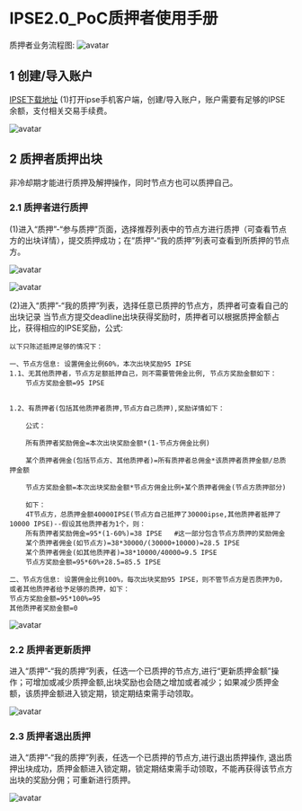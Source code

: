 # IPSE2.0_PoC质押者使用手册
质押者业务流程图:
![avatar](https://cdn.jsdelivr.net/gh/IPSE-TEAM/ipse-core@ipse/document/ipse_img/PoC_Staking/PoC质押者1.jpg)

## 1 创建/导入账户
[IPSE下载地址](https://www.ipse.io/app/ipse.apk)
(1)打开ipse手机客户端，创建/导入账户，账户需要有足够的IPSE余额，支付相关交易手续费。

![avatar](https://cdn.jsdelivr.net/gh/IPSE-TEAM/ipse-core@ipse/document/ipse_img/PoC_Staking/创建_导入账户.png)          
## 2 质押者质押出块
非冷却期才能进行质押及解押操作，同时节点方也可以质押自己。
### 2.1 质押者进行质押
(1)进入“质押”-“参与质押”页面，选择推荐列表中的节点方进行质押（可查看节点方的出块详情），提交质押成功；在“质押”-“我的质押”列表可查看到所质押的节点方。

![avatar](https://cdn.jsdelivr.net/gh/IPSE-TEAM/ipse-core@ipse/document/ipse_img/PoC_Staking/质押者进行质押.png)

![avatar](https://cdn.jsdelivr.net/gh/IPSE-TEAM/ipse-core@ipse/document/ipse_img/PoC_Staking/质押者进行质押2.png)

(2)进入“质押”-“我的质押”列表，选择任意已质押的节点方，质押者可查看自己的出块记录
当节点方提交deadline出块获得奖励时，质押者可以根据质押金额占比，获得相应的IPSE奖励，公式:  
```
以下只陈述抵押足够的情况下：

一、节点方信息: 设置佣金比例60%，本次出块奖励95 IPSE
1.1、无其他质押者，节点方足额抵押自己，则不需要管佣金比例, 节点方奖励金额如下：
	节点方奖励金额=95 IPSE


1.2、有质押者(包括其他质押者质押,节点方自己质押),奖励详情如下：

	公式：

	所有质押者奖励佣金=本次出块奖励金额*(1-节点方佣金比例)

	某个质押者佣金(包括节点方、其他质押者)=所有质押者总佣金*该质押者质押金额/总质押金额

	节点方奖励金额=本次出块奖励金额*节点方佣金比例+某个质押者佣金(节点方质押部分)

	如下：
	4T节点方，总质押金额40000IPSE(节点方自己抵押了30000ipse,其他质押者抵押了10000 IPSE)--假设其他质押者为1个，则：
	所有质押者奖励佣金=95*(1-60%)=38 IPSE   #这一部分包含节点方质押的奖励佣金
	某个质押者佣金(如节点方)=38*30000/(30000+10000)=28.5 IPSE
	某个质押者佣金(如其他质押者)=38*10000/40000=9.5 IPSE
	节点方奖励金额=95*60%+28.5=85.5 IPSE
	
二、节点方信息: 设置佣金比例100%，每次出块奖励95 IPSE，则不管节点方是否质押为0，或者其他质押者给予足够的质押，如下：
节点方奖励金额=95*100%=95
其他质押者奖励金额=0 
```

![avatar](https://cdn.jsdelivr.net/gh/IPSE-TEAM/ipse-core@ipse/document/ipse_img/PoC_Staking/质押者进行质押3.png)

### 2.2 质押者更新质押
进入“质押”-“我的质押”列表，任选一个已质押的节点方,进行“更新质押金额”操作；可增加或减少质押金额,出块奖励也会随之增加或者减少；如果减少质押金额，该质押金额进入锁定期，锁定期结束需手动领取。

![avatar](https://cdn.jsdelivr.net/gh/IPSE-TEAM/ipse-core@ipse/document/ipse_img/PoC_Staking/质押者更新质押.png)  
      
### 2.3 质押者退出质押 
进入“质押”-“我的质押”列表，任选一个已质押的节点方,进行退出质押操作, 退出质押出块成功，质押金额进入锁定期，锁定期结束需手动领取，不能再获得该节点方出块的奖励分佣；可重新进行质押。

![avatar](https://cdn.jsdelivr.net/gh/IPSE-TEAM/ipse-core@ipse/document/ipse_img/PoC_Staking/质押者退出质押.png)

